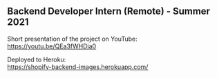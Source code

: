 ## Backend Developer Intern (Remote) - Summer 2021

Short presentation of the project on YouTube:<br />
https://youtu.be/QEa3fWHDia0

Deployed to Heroku:<br />
https://shopify-backend-images.herokuapp.com/
